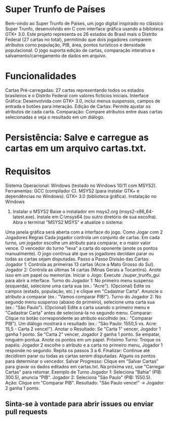 # Super Trunfo de Países
Bem-vindo ao Super Trunfo de Países, um jogo digital inspirado no clássico Super Trunfo, desenvolvido em C com interface gráfica usando a biblioteca GTK+ 3.0. Este projeto representa os 26 estados do Brasil mais o Distrito Federal (27 cartas no total), permitindo que dois jogadores comparem atributos como população, PIB, área, pontos turísticos e densidade populacional. O jogo suporta edição de cartas, comparação interativa e salvamento/carregamento de dados em arquivo.

# Funcionalidades
Cartas Pré-carregadas: 27 cartas representando todos os estados brasileiros e o Distrito Federal com valores fictícios iniciais.
Interface Gráfica: Desenvolvida com GTK+ 3.0, inclui menus suspensos, campos de entrada e botões para interação.
Edição de Cartas: Permite ajustar os atributos de cada carta.
Comparação: Compare atributos entre duas cartas selecionadas e veja o resultado em um diálogo.
# Persistência: Salve e carregue as cartas em um arquivo cartas.txt.
# Requisitos
Sistema Operacional: Windows (testado no Windows 10/11 com MSYS2).
Ferramentas:
GCC (compilador C).
MSYS2 (para instalar GTK+ e dependências no Windows).
GTK+ 3.0 (biblioteca gráfica).
Instalação no Windows
1. Instalar o MSYS2
Baixe o instalador em msys2.org (msys2-x86_64-latest.exe).
Instale em C:\msys64 (ou outro diretório de sua escolha).
Abra o terminal "MSYS2 MSYS" e atualize o sistema:

Uma janela gráfica será aberta com a interface do jogo.
Como Jogar com 2 Jogadores
Regras
Cada jogador controla um conjunto de cartas.
Em cada turno, um jogador escolhe um atributo para comparar, e o maior valor vence.
O vencedor do turno "leva" a carta do oponente (anote os pontos manualmente).
O jogo continua até que os jogadores decidam parar ou todas as cartas sejam disputadas.
Passo a Passo
Divisão das Cartas:
Jogador 1: Controla as primeiras 13 cartas (Acre a Mato Grosso do Sul).
Jogador 2: Controla as últimas 14 cartas (Minas Gerais a Tocantins).
Anote isso em um papel ou memorize.
Iniciar o Jogo:
Execute ./super_trunfo_gui para abrir a interface.
Turno do Jogador 1:
No primeiro menu suspenso (esquerda), selecione uma carta sua (ex.: "Acre").
(Opcional) Edite os campos (estado, população, etc.) e clique em "Cadastrar Carta".
Anuncie o atributo a comparar (ex.: "Vamos comparar PIB!").
Turno do Jogador 2:
No segundo menu suspenso (abaixo do primeiro), selecione uma carta sua (ex.: "São Paulo").
(Opcional) Edite a carta usando o primeiro menu e "Cadastrar Carta" antes de selecioná-la no segundo menu.
Comparar:
Clique no botão correspondente ao atributo escolhido (ex.: "Comparar PIB").
Um diálogo mostrará o resultado (ex.: "São Paulo: 1550,5 vs. Acre: 15,5 - Carta 2 vence!").
Anotar o Resultado:
Se "Carta 1" vencer, Jogador 1 ganha 1 ponto.
Se "Carta 2" vencer, Jogador 2 ganha 1 ponto.
Se empatar, ninguém pontua.
Anote os pontos em um papel.
Próximo Turno:
Troque os papéis: Jogador 2 escolhe o atributo e a carta no primeiro menu, Jogador 1 responde no segundo.
Repita os passos 3 a 6.
Finalizar:
Continue até decidirem parar ou todas as cartas serem disputadas.
Alguns os pontos para determinar o vencedor.
Salvar Progresso:
Clique em "Salvar Cartas" para gravar os dados editados em cartas.txt.
Na próxima vez, use "Carregar Cartas" para retomar.
Exemplo de Turno
Jogador 1: Seleciona "Bahia" (PIB: 300.5), anuncia "PIB".
Jogador 2: Seleciona "São Paulo" (PIB: 1550.5).
Ação: Clique em "Comparar PIB".
Resultado: "São Paulo vence!" → Jogador 2 ganha 1 ponto.

## Sinta-se à vontade para abrir issues ou enviar pull requests
